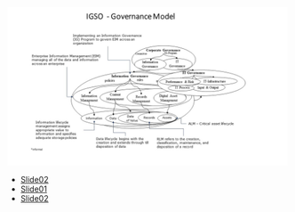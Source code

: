 ![Slide01](ppt\IGSO-Frameworksv0.9\Folie1.JPG) 
* [Slide02](ppt\IGSO-Frameworksv0.9\Folie2.JPG) 
* [Slide01](ppt\IGSO-Frameworksv0.9\Folie3.JPG) 
* [Slide02](ppt\IGSO-Frameworksv0.9\Folie4JPG) 
